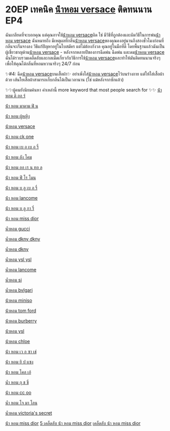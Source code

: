 # 20EP เทคนิค [น้ําหอม versace](https://ceresaperfume.com) ติดทนนาน EP4

ฉันเกลียดที่จะบอกคุณ แต่คุณอาจใช้[น้ําหอม versace](https://ceresaperfume.com)ผิด ใช่ มีวิธีที่ถูกต้องและผิดวิธีในการพ่น[น้ําหอม versace](https://ceresaperfume.com) ฉันหมายถึง มีเหตุผลที่กลิ่น[น้ําหอม versace](https://ceresaperfume.com)ของคุณคงอยู่นานถึงสองชั่วโมงก่อนที่กลิ่นจะเริ่มจางลง วิธีแก้ปัญหาอยู่ในใบสมัคร แต่ไม่ต้องกังวล คุณอยู่ในมือที่ดี โดยพื้นฐานแล้วฉันเป็นผู้เชี่ยวชาญด้าน[น้ําหอม versace](https://ceresaperfume.com) - หลังจากหลายปีของการฉีดพ่น ฉีดพ่น และดม[น้ําหอม versace](https://ceresaperfume.com) ฉันได้รวบรวมเคล็ดลับและกลเม็ดเกี่ยวกับวิธีการใช้[น้ําหอม versace](https://ceresaperfume.com)และทำให้มันติดทนนานจริงๆ เพื่อให้คุณได้กลิ่นที่หอมหวานจริงๆ 24/7 ก่อน

✨#4: ฉีด[น้ําหอม versace](https://ceresaperfume.com)บนเสื้อผ้า✨
อย่าเพิ่งใส่[น้ําหอม versace](https://ceresaperfume.com)ไว้บนร่างกาย แต่ให้ใส่เสื้อผ้าด้วย เส้นใยเสื้อผ้าสามารถเก็บกลิ่นได้เป็นเวลานาน (ใช่ แม้หลังจากซักแล้ว)



✨✨ผู้คนยังนิยมค้นหา คำเหล่านี้ more keyword that most people search for ✨✨
[น้ํา หอม ดิ ออ ร์](https://ceresaperfume.com/%e0%b8%99%e0%b9%89%e0%b9%8d%e0%b8%b2-%e0%b8%ab%e0%b8%ad%e0%b8%a1-%e0%b8%94%e0%b8%b4-%e0%b8%ad%e0%b8%ad-%e0%b8%a3%e0%b9%8c/)

[น้ํา หอม มาดาม ฟิ น](https://ceresaperfume.com/%e0%b8%99%e0%b9%89%e0%b9%8d%e0%b8%b2-%e0%b8%ab%e0%b8%ad%e0%b8%a1-%e0%b8%a1%e0%b8%b2%e0%b8%94%e0%b8%b2%e0%b8%a1-%e0%b8%9f%e0%b8%b4-%e0%b8%99/)

[น้ํา หอม ผู้หญิง](https://ceresaperfume.com/%e0%b8%99%e0%b9%89%e0%b9%8d%e0%b8%b2-%e0%b8%ab%e0%b8%ad%e0%b8%a1-%e0%b8%9c%e0%b8%b9%e0%b9%89%e0%b8%ab%e0%b8%8d%e0%b8%b4%e0%b8%87/)


[น้ําหอม versace](https://github.com/seoasia-co/perfume-versace) 

[น้ํา หอม ck one](https://github.com/seoasia-co/How-To-choose-perfume-ck-one) 

[น้ํา หอม เบ อ เบ อ รี่](https://github.com/seoasia-co/how-to-choose-BURBERRY-perfume) 

[น้ํา หอม ลัง โคม](https://github.com/seoasia-co/how-to-choose-Lancome-perfume) 

[น้ํา หอม ออ เร น ทอ ล](https://github.com/seoasia-co/choose-Oriental-Princess-perfume) 

[น้ํา หอม ฟี โร โมน](https://github.com/seoasia-co/choose-feromone-perfume)

[น้ํา หอม บ ลู เบ อ รี่](https://github.com/seoasia-co/choose-burberry-perfume) 

[น้ํา หอม lancome](https://github.com/seoasia-co/choose-lancome-perfume)

[น้ํา หอม บ ลู กา รี่](https://github.com/seoasia-co/choose-Bvlgari-perfume)

[น้ํา หอม miss dior](https://github.com/seoasia-co/-choose-miss-dior-perfume-)

[น้ำหอม gucci](https://github.com/seoasia-co/perfume-gucci)

[น้ำหอม dkny dkny](https://github.com/seoasia-co/perfume-dkny-dkny)

[น้ำหอม dkny](https://github.com/seoasia-co/perfume-dkny) 

[น้ำหอม ysl ysl](https://github.com/seoasia-co/perfume-ysl-ysl)

[น้ำหอม lancome](https://github.com/seoasia-co/perfume-lancome)

[น้ำหอม si](https://github.com/seoasia-co/perfume-si) 

[น้ำหอม bvlgari](https://github.com/seoasia-co/perfume-bvlgari)
 
[น้ําหอม miniso](https://github.com/seoasia-co/perfume-miniso)

[น้ําหอม tom ford](https://github.com/seoasia-co/perfume-tom-ford-) 
 
[น้ําหอม burberry](https://github.com/seoasia-co/perfume-burberry-) 

[น้ําหอม ysl](https://github.com/seoasia-co/perfume-ysl)

[น้ําหอม chloe](https://github.com/seoasia-co/perfume-chloe)

[น้ํา หอม เว อ ซา เช่](https://github.com/seoasia-co/perfume-versace2)

[น้ํา หอม ยิ ป แซง](https://github.com/seoasia-co/perfume-YVES-SAINT)

[น้ํา หอม โคล เอ้](https://github.com/seoasia-co/perfume-CHLOE2)

[น้ำ หอม กุ ช ชี่](https://github.com/seoasia-co/perfume-gucci2)

[น้ํา หอม cc oo](https://github.com/seoasia-co/perfume-cc-oo)

[น้ำ หอม โจ มา โลน](https://github.com/seoasia-co/perfume-jo-malone)

[น้ำหอม victoria's secret](https://github.com/seoasia-co/perfume-victoria-s-secret)




[น้ํา หอม miss dior](https://seoasiacustomer.blogspot.com/2022/11/5-miss-dior.html)
[5 เคล็ดลับ น้ํา หอม miss dior](https://www.flickr.com/photos/196645024@N08/52469147306)
[เคล็ดลับ น้ํา หอม miss dior](https://www.tumblr.com/seoasiaco/699692867738910720/5-e0b980e0b884e0b8a5e0b987e0b894e0b8a5)
